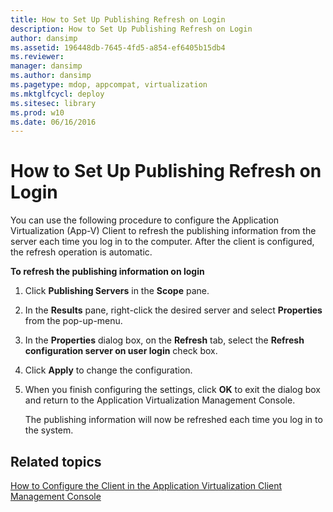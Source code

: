 ```yaml
---
title: How to Set Up Publishing Refresh on Login
description: How to Set Up Publishing Refresh on Login
author: dansimp
ms.assetid: 196448db-7645-4fd5-a854-ef6405b15db4
ms.reviewer: 
manager: dansimp
ms.author: dansimp
ms.pagetype: mdop, appcompat, virtualization
ms.mktglfcycl: deploy
ms.sitesec: library
ms.prod: w10
ms.date: 06/16/2016
---
```



# How to Set Up Publishing Refresh on Login


You can use the following procedure to configure the Application Virtualization (App-V) Client to refresh the publishing information from the server each time you log in to the computer. After the client is configured, the refresh operation is automatic.

**To refresh the publishing information on login**

1.  Click **Publishing Servers** in the **Scope** pane.

2.  In the **Results** pane, right-click the desired server and select **Properties** from the pop-up-menu.

3.  In the **Properties** dialog box, on the **Refresh** tab, select the **Refresh configuration server on user login** check box.

4.  Click **Apply** to change the configuration.

5.  When you finish configuring the settings, click **OK** to exit the dialog box and return to the Application Virtualization Management Console.

    The publishing information will now be refreshed each time you log in to the system.

## Related topics


[How to Configure the Client in the Application Virtualization Client Management Console](how-to-configure-the-client-in-the-application-virtualization-client-management-console.md)

 

 





